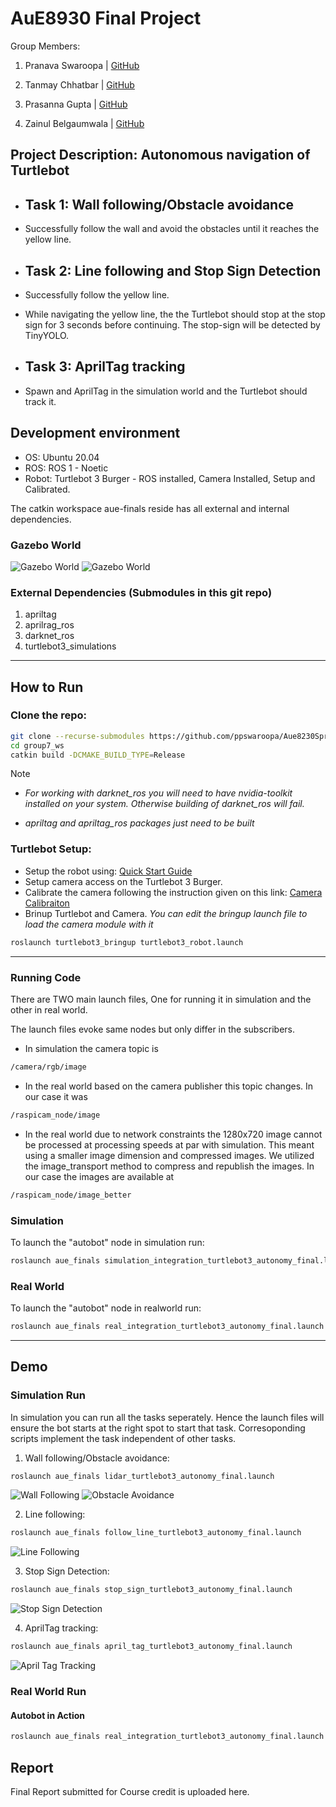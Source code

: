 
# **AuE8930 Final Project**

Group Members:

1. Pranava Swaroopa | [GitHub](https://github.com/ppswaroopa)

2. Tanmay Chhatbar | [GitHub](https://github.com/TanmayChhatbar)

3. Prasanna Gupta | [GitHub](https://github.com/hthalla)

4. Zainul Belgaumwala | [GitHub](https://github.com/zainul-b)

## **Project Description: Autonomous navigation of Turtlebot**

* ## Task 1: Wall following/Obstacle avoidance

* Successfully follow the wall and avoid the obstacles until it reaches the yellow line.

* ## Task 2: Line following and Stop Sign Detection

* Successfully follow the yellow line.
* While navigating the yellow line, the the Turtlebot should stop at the stop sign for 3 seconds before continuing. The stop-sign will be detected by TinyYOLO.

* ## Task 3: AprilTag tracking

* Spawn and AprilTag in the simulation world and the Turtlebot should track it.

## **Development environment**

* OS: Ubuntu 20.04
* ROS: ROS 1 - Noetic
* Robot: Turtlebot 3 Burger - ROS installed, Camera Installed, Setup and Calibrated.

The catkin workspace aue-finals reside has all external and internal dependencies.

### **Gazebo World**

![Gazebo World](/auefinals/aue_finals/screenshots/sim_world_1.png)
![Gazebo World](/auefinals/aue_finals/screenshots/sim_world_2.png)

### External Dependencies (Submodules in this git repo)

1. apriltag
2. aprilrag_ros
3. darknet_ros
4. turtlebot3_simulations

---

## **How to Run**

### **Clone the repo:**

```bash
git clone --recurse-submodules https://github.com/ppswaroopa/Aue8230Spring2022_Group7.git
cd group7_ws
catkin build -DCMAKE_BUILD_TYPE=Release
```

Note

* *For working with darknet_ros you will need to have nvidia-toolkit installed on your system. Otherwise building of darknet_ros will fail.*

* *apriltag and apriltag_ros packages just need to be built*

### **Turtlebot Setup:**

* Setup the robot using: [Quick Start Guide](https://emanual.robotis.com/docs/en/platform/turtlebot3/quick-start/)
* Setup camera access on the Turtlebot 3 Burger.
* Calibrate the camera following the instruction given on this link: [Camera Calibraiton](https://emanual.robotis.com/docs/en/platform/turtlebot3/autonomous_driving/#camera-calibration)
* Brinup Turtlebot and Camera. *You can edit the bringup launch file to load the camera module with it*

```bash
roslaunch turtlebot3_bringup turtlebot3_robot.launch
```

---

### **Running Code**

There are TWO main launch files, One for running it in simulation and the other in real world.

The launch files evoke same nodes but only differ in the subscribers.

* In simulation the camera topic is

```bash
/camera/rgb/image
```

* In the real world based on the camera publisher this topic changes. In our case it was

```bash
/raspicam_node/image
```

* In the real world due to network constraints the 1280x720 image cannot be processed at processing speeds at par with simulation. This meant using a smaller image dimension and compressed images. We utilized the image_transport method to compress and republish the images. In our case the images are available at

```bash
/raspicam_node/image_better
```

### Simulation

To launch the "autobot" node in simulation run:

```bash
roslaunch aue_finals simulation_integration_turtlebot3_autonomy_final.launch
```

### Real World

To launch the "autobot" node in realworld run:

```bash
roslaunch aue_finals real_integration_turtlebot3_autonomy_final.launch
```

---

## **Demo**

### Simulation Run

In simulation you can run all the tasks seperately. Hence the launch files will ensure the bot starts at the right spot to start that task. Corresoponding scripts implement the task independent of other tasks.

1. Wall following/Obstacle avoidance:

```bash
roslaunch aue_finals lidar_turtlebot3_autonomy_final.launch
```

![Wall Following](/auefinals/aue_finals/screenshots/Wall%20Following.png)
![Obstacle Avoidance](/auefinals/aue_finals/screenshots/Obstacle%20Avoidance.png)

2. Line following:

```bash
roslaunch aue_finals follow_line_turtlebot3_autonomy_final.launch
```

![Line Following](/auefinals/aue_finals/screenshots/Line%20Follower.png)

3. Stop Sign Detection:

```bash
roslaunch aue_finals stop_sign_turtlebot3_autonomy_final.launch
```

![Stop Sign Detection](/auefinals/aue_finals/screenshots/Stop%20Sign%20Recognition.png)

4. AprilTag tracking:

```bash
roslaunch aue_finals april_tag_turtlebot3_autonomy_final.launch
```

![April Tag Tracking](/auefinals/aue_finals/screenshots/April%20Tag%20Tracking.png)

### Real World Run

#### Autobot in Action

```bash
roslaunch aue_finals real_integration_turtlebot3_autonomy_final.launch
```

## **Report**

Final Report submitted for Course credit is uploaded here.

